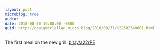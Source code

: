 ```yaml
---
layout: post
microblog: true
audio: 
date: 2010-08-30 19:00:00 -0500
guid: http://craigmcclellan.micro.blog/2010/08/31/t22582340801.html
---
```

The first meal on the new grill: [bit.ly/a22rPE](http://bit.ly/a22rPE)
